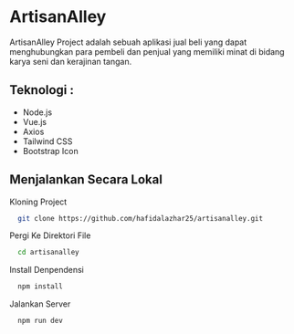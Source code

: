 # ArtisanAlley

ArtisanAlley Project adalah sebuah aplikasi jual beli yang dapat menghubungkan para pembeli dan penjual yang memiliki minat di bidang karya seni dan kerajinan tangan. 



 ## Teknologi :
 - Node.js
 - Vue.js
 - Axios
 - Tailwind CSS
 - Bootstrap Icon


## Menjalankan Secara Lokal

Kloning Project

```bash
  git clone https://github.com/hafidalazhar25/artisanalley.git
```

Pergi Ke Direktori File

```bash
  cd artisanalley
```

Install Denpendensi

```bash
  npm install
```

Jalankan Server

```bash
  npm run dev
```

